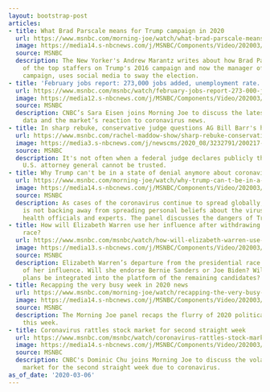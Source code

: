 ```yaml
---
layout: bootstrap-post
articles:
- title: What Brad Parscale means for Trump campaign in 2020
  url: https://www.msnbc.com/morning-joe/watch/what-brad-parscale-means-for-trump-campaign-in-2020-80138309898
  image: https://media14.s-nbcnews.com/j/MSNBC/Components/Video/202003/n_mj_marantz_200306_1920x1080.nbcnews-fp-1200-630.jpg
  source: MSNBC
  description: The New Yorker's Andrew Marantz writes about how Brad Parscale, one
    of the top staffers on Trump's 2016 campaign and now the manager of Trump's re-election
    campaign, uses social media to sway the election.
- title: 'February jobs report: 273,000 jobs added, unemployment rate...'
  url: https://www.msnbc.com/msnbc/watch/february-jobs-report-273-000-jobs-added-unemployment-rate-decreases-80140869664
  image: https://media12.s-nbcnews.com/j/MSNBC/Components/Video/202003/1205332247.nbcnews-fp-1200-630.jpg
  source: MSNBC
  description: CNBC’s Sara Eisen joins Morning Joe to discuss the latest monthly employment
    data and the market’s reaction to coronavirus news.
- title: In sharp rebuke, conservative judge questions AG Bill Barr's honesty
  url: https://www.msnbc.com/rachel-maddow-show/sharp-rebuke-conservative-judge-questions-ag-bill-barr-s-honesty-n1151336
  image: https://media3.s-nbcnews.com/j/newscms/2020_08/3232791/200217-william-barr-mc-922_fc967ffbf33b79f65778e5154a1f8a2c.nbcnews-fp-1200-630.JPG
  source: MSNBC
  description: It's not often when a federal judge declares publicly that the sitting
    U.S. attorney general cannot be trusted.
- title: Why Trump can't be in a state of denial anymore about coronavirus
  url: https://www.msnbc.com/morning-joe/watch/why-trump-can-t-be-in-a-state-of-denial-anymore-about-coronavirus-80136773748
  image: https://media14.s-nbcnews.com/j/MSNBC/Components/Video/202003/n_mj_virus_200306_1920x1080.nbcnews-fp-1200-630.jpg
  source: MSNBC
  description: As cases of the coronavirus continue to spread globally, the president
    is not backing away from spreading personal beliefs about the virus that contradict
    health officials and experts. The panel discusses the dangers of Trump's hunches.
- title: How will Elizabeth Warren use her influence after withdrawing from the 2020
    race?
  url: https://www.msnbc.com/msnbc/watch/how-will-elizabeth-warren-use-her-influence-after-withdrawing-from-the-2020-race-80136261601
  image: https://media13.s-nbcnews.com/j/MSNBC/Components/Video/202003/n_msnbc_brk_daythatwas_200306.nbcnews-fp-1200-630.jpg
  source: MSNBC
  description: Elizabeth Warren’s departure from the presidential race isn’t the end
    of her influence. Will she endorse Bernie Sanders or Joe Biden? Will any of her
    plans be integrated into the platform of the remaining candidates?
- title: Recapping the very busy week in 2020 news
  url: https://www.msnbc.com/morning-joe/watch/recapping-the-very-busy-week-in-2020-news-80135749767
  image: https://media14.s-nbcnews.com/j/MSNBC/Components/Video/202003/n_mj_first_200306_1920x1080.nbcnews-fp-1200-630.jpg
  source: MSNBC
  description: The Morning Joe panel recaps the flurry of 2020 political news from
    this week.
- title: Coronavirus rattles stock market for second straight week
  url: https://www.msnbc.com/msnbc/watch/coronavirus-rattles-stock-market-for-second-straight-week-80134213842
  image: https://media14.s-nbcnews.com/j/MSNBC/Components/Video/202003/n_m_dom_200306_1920x1080.nbcnews-fp-1200-630.jpg
  source: MSNBC
  description: CNBC's Dominic Chu joins Morning Joe to discuss the volatility in the
    market for the second straight week due to coronavirus.
as_of_date: '2020-03-06'
---
```


